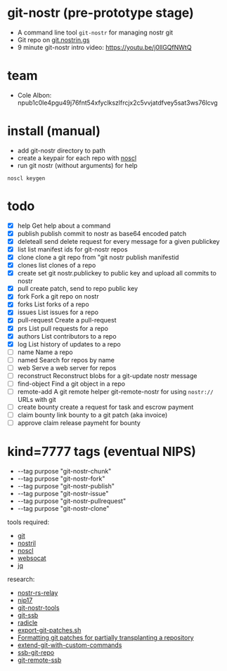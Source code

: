 # git-nostr (pre-prototype stage)
- A command line tool `git-nostr` for managing nostr git
- Git repo on [git.nostrin.gs][git-nostr]
- 9 minute git-nostr intro video: https://youtu.be/j0llGQfNWtQ
# team
- Cole Albon: npub1c0le4pgu49j76fnt54xfyclkszlfrcjx2c5vvjatdfvey5sat3ws76lcvg

# install (manual)
- add git-nostr directory to path
- create a keypair for each repo with [noscl]
- run git nostr (without arguments) for help
```
noscl keygen
```

# todo
* [x] help          Get help about a command
* [x] publish       publish commit to nostr as base64 encoded patch
* [x] deleteall     send delete request for every message for a given publickey
* [x] list          list manifest ids for git-nostr repos
* [x] clone         clone a git repo from "git nostr publish manifestid
* [x] clones        list clones of a repo
* [x] create        set git nostr.publickey to public key and upload all commits to nostr
* [x] pull          create patch, send to repo public key
* [x] fork          Fork a git repo on nostr
* [x] forks         List forks of a repo
* [x] issues        List issues for a repo
* [x] pull-request  Create a pull-request
* [x] prs           List pull requests for a repo
* [x] authors       List contributors to a repo
* [x] log           List history of updates to a repo
* [ ] name          Name a repo
* [ ] named         Search for repos by name
* [ ] web           Serve a web server for repos
* [ ] reconstruct   Reconstruct blobs for a git-update nostr message
* [ ] find-object   Find a git object in a repo
* [ ] remote-add    A git remote helper git-remote-nostr for using `nostr://` URLs with git
* [ ] create bounty   create a request for task and escrow payment
* [ ] claim bounty    link bounty to a git patch (aka invoice)
* [ ] approve claim   release paymeht for bounty

# kind=7777 tags (eventual NIPS)
- --tag purpose "git-nostr-chunk"
- --tag purpose "git-nostr-fork"
- --tag purpose "git-nostr-publish"
- --tag purpose "git-nostr-issue"
- --tag purpose "git-nostr-pullrequest"
- --tag purpose "git-nostr-clone"

tools required:
- [git]
- [nostril]
- [noscl]
- [websocat]
- [jq]

research:
- [nostr-rs-relay][nostr-rs-relay]
- [nip17][nip17]
- [git-nostr-tools][git-nostr-tools]
- [git-ssb][git-ssb]
- [radicle][radicle]
- [export-git-patches.sh][export-git-patches.sh]
- [Formatting git patches for partially transplanting a repository][Formatting git patches for partially transplanting a repository]
- [extend-git-with-custom-commands][extend-git-with-custom-commands]
- [ssb-git-repo][ssb-git-repo]
- [git-remote-ssb][git-remote-ssb]

[nostr-rs-relay]: https://sr.ht/~gheartsfield/nostr-rs-relay/
[git-nostr]: http://git.nostrin.gs/?p=git-nostr.git
[jq]: https://stedolan.github.io/jq/
[websocat]: https://docs.rs/crate/websocat
[nostril]: https://github.com/jb55/nostril
[nostr-tools]: https://www.npmjs.com/package/nostr-tools
[git-nostr]: https://github.com/colealbon/git-nostr
[nostr]: https://github.com/nostr-protocol
[git]: https://git-scm.com/
[git-ssb]:
https://git.scuttlebot.io/%25n92DiQh7ietE%2BR%2BX%2FI403LQoyf2DtR3WQfCkDKlheQU%3D.sha256
[radicle]: https://radicle.xyz/
[git-remote-ssb]: https://git.scuttlebot.io/%25ZVTOK3GA2aewEDI2rPxJqKXEIv4OIUN2swMPE2FeJm8%3D.sha256
[ssb-git-repo]: https://git.scuttlebot.io/%25xChSOex77EjNh%2BoS8LPLdq%2B4nK1gylButbAgjS1IINs%3D.sha256
[export-git-patches.sh]: https://gist.github.com/michitux/f7fdb2c36e728887b411e9aecb8e52ff
[Formatting git patches for partially transplanting a repository]: https://spoiledcat.com/blog/formatting-git-patches-for-partially-transplanting-a-repository/
[extend-git-with-custom-commands]: https://coderwall.com/p/bt93ia/extend-git-with-custom-commands
[noscl]: https://github.com/fiatjaf/noscl
[nip17]: https://github.com/nip17/nips/blob/master/17.md
[git-nostr-tools]: http://git.jb55.com/git-nostr-tools/file/README.txt.html